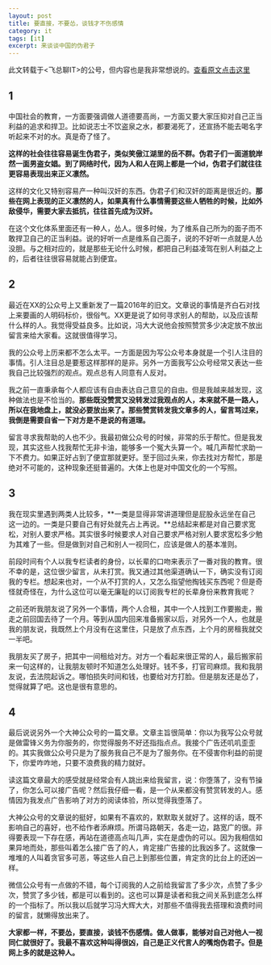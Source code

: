 ```yaml
---
layout: post
title: 要直接，不要怂，谈钱才不伤感情
category: it
tags: [it]
excerpt: 来谈谈中国的伪君子
---
```


此文转载于<飞总聊IT>的公号，但内容也是我非常想说的。[查看原文点击这里](https://mp.weixin.qq.com/s/CQ_AmM2vH9U_CW_mEFrUWQ)

## 1

中国社会的教育，一方面要强调做人道德要高尚，一方面又要大家压抑对自己正当利益的追求和捍卫。比如说志士不饮盗泉之水，都要渴死了，还宣扬不能去喝名字听起来不对的水。真是奇了怪了。



**这样的社会往往容易诞生伪君子，类似笑傲江湖里的岳不群。伪君子们一面道貌岸然一面男盗女娼。到了网络时代，因为人和人在网上都是一个id，伪君子们就往往更容易表现出来正义凛然。**



这样的文化又特别容易产一种叫汉奸的东西。伪君子们和汉奸的距离是很近的。**那些在网上表现的正义凛然的人，如果真有什么事情需要这些人牺牲的时候，比如外敌侵华，需要大家去抵抗，往往首先成为汉奸。**



在这个文化体系里面还有一种人，怂人。很多时候，为了维系自己所为的面子而不敢捍卫自己的正当利益。说的好听一点是维系自己面子，说的不好听一点就是人怂没胆。与之相对应的，就是那些无论什么时候，都把自己利益凌驾在别人利益之上的，后者往往很容易就能占到便宜。




## 2




最近在XX的公众号上又重新发了一篇2016年的旧文。文章说的事情是齐白石对找上来要画的人明码标价，很俗气。XX更是说了如何寻求别人的帮助，以及应该帮什么样的人。我觉得受益良多。比如说，冯大大说他会按照赞赏多少决定放不放出留言来给大家看。这就很值得学习。



我的公众号上历来都不怎么太平。一方面是因为写公众号本身就是一个引人注目的事情。引人注目总是要惹这样那样的是非。另外一方面我写公众号经常又表达一些我自己比较强烈的观点。观点总有人同意有人反对。



我之前一直秉承每个人都应该有自由表达自己意见的自由。但是我越来越发现，这种做法也是不恰当的。**那些既没赞赏又没转发过我观点的人，本来就不是一路人，所以在我地盘上，就没必要放出来了。那些赞赏转发我文章多的人，留言骂过来，我倒是需要自省一下对方是不是说的有道理。**



留言寻求我帮助的人也不少。我最初做公众号的时候，非常的乐于帮忙。但是我发现，其实这些人找我帮忙无非卡油，能够多一个冤大头算一个。喊几声帮忙求助一下不费力。如果正好占到了便宜那就更好。至于回过头来，你去找对方帮忙，那是绝对不可能的，这种现象还挺普遍的。大体上也是对中国文化的一个写照。






## 3


我在现实里遇到两类人比较多，**一类是显得非常讲道理但是屁股永远坐在自己这一边的。一类是只要自己有好处就先占上再说。**总结起来都是对自己要求宽松，对别人要求严格。其实很多时候要求人对自己要求严格对别人要求宽松多少勉为其难了一些。但是做到对自己和别人一视同仁，应该是做人的基本准则。



前段时间有个人以我专栏读者的身份，以长辈的口吻来表示了一番对我的教育。很不幸的是，这位很少留言，从未打赏。我又通过其他渠道确认一下，确实没有订阅我的专栏。想起来也对，一个从不打赏的人，又怎么指望他掏钱买东西呢？但是奇怪就奇怪在，为什么这位可以毫无廉耻的以订阅我专栏的长辈身份来教育我呢？



之前还听我朋友说了另外一个事情，两个人合租，其中一个人找到工作要搬走，搬走之前回国去待了一个月。等到从国内回来准备搬家以后，对另外一个人，也就是我的朋友说，我既然上个月没有在这里住，只是放了点东西，上个月的房租我就交一半吧。



我朋友买了房子，把其中一间租给对方。对方一个看起来很正常的人，最后搬家前来一句这样的，让我朋友顿时不知道怎么处理好。钱不多，打官司麻烦。我和我朋友说，去法院起诉之。哪怕损失时间和钱，也要给对方打脸。但是朋友还是怂了，觉得就算了吧。这也是很有意思的。





## 4



最后说说另外一个大神公众号的一篇文章。文章主旨很简单：你以为我写公众号就是做雷锋义务为你服务的，你觉得服务不好还指指点点。我接个广告还叽叽歪歪的。其实我做公众号只是为了服务我自己不是为了服务你。在不侵害你利益的前提下，你爱咋咋地，只要不浪费我的精力就好。



读这篇文章最大的感受就是经常会有人跳出来给我留言，说：你堕落了，没有节操了，你怎么可以接广告呢？然后我仔细一看，是一个从来都没有赞赏转发的人。感情因为我发点广告影响了对方的阅读体验，所以觉得我堕落了。



大神公众号的文章说的挺好，如果有不喜欢的，默默取关就好了。这样的话，既不影响自己的喜好，也不给作者添麻烦。所谓马路朝天，各走一边，路宽广的很。非得要表现一下存在感，再站在道德高点叫几声，实在是虚伪的可以。因为我相信如果异地而处，那些叫着怎么接广告了的人，肯定接广告接的比我凶多了。这就像一堆堆的人叫着贪官多可恶，等这些人自己上到那些位置，肯定贪的比台上的还凶一样。



微信公众号有一点做的不错，每个订阅我的人之前给我留言了多少次，点赞了多少次，赞赏了多少钱，都是可以看到的。这也可以算是读者和我之间关系到底怎么样的一个指标了。所以我以后就学习冯大辉大大，对那些不值得我去搭理和浪费时间的留言，就懒得放出来了。



**大家都一样，不要怂，要直接，谈钱不伤感情。做人做事，能够对自己对他人一视同仁就很好了。我最不喜欢这种叫得很凶，自己是正义代言人的嘴炮伪君子。但是网上多的就是这种人。**
